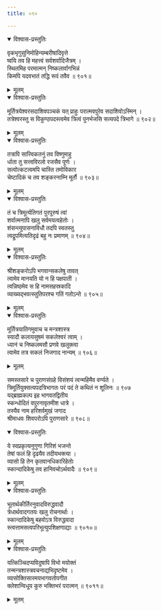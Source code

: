 ```yaml
---
title: ०९०

---
```

<div class="audioEmbed"  caption="सीतालक्ष्मी-वाचनम्" src="https://sanskritdocuments.org/sites/completenarayaneeyam/SoundFiles/090/090_01.mp3"></div>
<details open><summary>विश्वास-प्रस्तुतिः</summary>

वृकभृगुसुनिमोहिन्यम्बरीषादिवृत्ते  
ष्वयि तव हि महत्त्वं सर्वशर्वादिजैत्रम् ।  
स्थितमिह परमात्मन् निष्कलार्वागभिन्नं  
किमपि यदवभातं तद्धि रूपं तवैव ॥ ९०१॥
</details>
<details><summary>मूलम्</summary>

वृकभृगुसुनिमोहिन्यम्बरीषादिवृत्ते  
ष्वयि तव हि महत्त्वं सर्वशर्वादिजैत्रम् ।  
स्थितमिह परमात्मन् निष्कलार्वागभिन्नं  
किमपि यदवभातं तद्धि रूपं तवैव ॥ ९०१॥
</details>



<div class="audioEmbed"  caption="सीतालक्ष्मी-वाचनम्" src="https://sanskritdocuments.org/sites/completenarayaneeyam/SoundFiles/090/090_02.mp3"></div>
<details open><summary>विश्वास-प्रस्तुतिः</summary>

मूर्तित्रयेश्वरसदाशिवपञ्चकं यत् प्राहुः परात्मवपुरेव सदाशिवोऽस्मिन् ।  
तत्रेश्वरस्तु स विकुण्ठपदस्त्वमेव त्रित्वं पुनर्भजसि सत्यपदे त्रिभागे ॥ ९०२॥
</details>
<details><summary>मूलम्</summary>

मूर्तित्रयेश्वरसदाशिवपञ्चकं यत् प्राहुः परात्मवपुरेव सदाशिवोऽस्मिन् ।  
तत्रेश्वरस्तु स विकुण्ठपदस्त्वमेव त्रित्वं पुनर्भजसि सत्यपदे त्रिभागे ॥ ९०२॥
</details>



<div class="audioEmbed"  caption="सीतालक्ष्मी-वाचनम्" src="https://sanskritdocuments.org/sites/completenarayaneeyam/SoundFiles/090/090_03.mp3"></div>
<details open><summary>विश्वास-प्रस्तुतिः</summary>

तत्रापि सात्त्विकतनुं तव विष्णुमाहु  
र्धाता तु सत्त्वविरलो रजसैव पूर्णः ।  
सत्वोत्कटत्वमपि चास्ति तमोविकार  
चेष्टादिकं च तव शङ्करनाम्नि मूर्तौ ॥ ९०३॥
</details>
<details><summary>मूलम्</summary>

तत्रापि सात्त्विकतनुं तव विष्णुमाहु  
र्धाता तु सत्त्वविरलो रजसैव पूर्णः ।  
सत्वोत्कटत्वमपि चास्ति तमोविकार  
चेष्टादिकं च तव शङ्करनाम्नि मूर्तौ ॥ ९०३॥
</details>



<div class="audioEmbed"  caption="सीतालक्ष्मी-वाचनम्" src="https://sanskritdocuments.org/sites/completenarayaneeyam/SoundFiles/090/090_04.mp3"></div>
<details open><summary>विश्वास-प्रस्तुतिः</summary>

तं च त्रिमूर्त्यतिगतं पुरपूरुषं त्वां  
शर्वात्मनापि खलु सर्वमयत्वहेतोः ।  
शंसन्त्युपासनाविधौ तदपि स्वतस्तु  
त्वद्रूपमित्यतिदृढं बहु नः प्रमाणम् ॥ ९०४॥
</details>
<details><summary>मूलम्</summary>

तं च त्रिमूर्त्यतिगतं पुरपूरुषं त्वां  
शर्वात्मनापि खलु सर्वमयत्वहेतोः ।  
शंसन्त्युपासनाविधौ तदपि स्वतस्तु  
त्वद्रूपमित्यतिदृढं बहु नः प्रमाणम् ॥ ९०४॥
</details>



<div class="audioEmbed"  caption="सीतालक्ष्मी-वाचनम्" src="https://sanskritdocuments.org/sites/completenarayaneeyam/SoundFiles/090/090_05.mp3"></div>
<details open><summary>विश्वास-प्रस्तुतिः</summary>

श्रीशङ्करोऽपि भगवान्सकलेषु तावत्  
त्वामेव मानयति यो न हि पक्षपाती ।  
त्वन्निष्ठमेव स हि नामसहस्रकादि  
व्याख्यद्भवत्स्तुतिपरश्च गतिं गतोऽन्ते ॥ ९०५॥
</details>
<details><summary>मूलम्</summary>

श्रीशङ्करोऽपि भगवान्सकलेषु तावत्  
त्वामेव मानयति यो न हि पक्षपाती ।  
त्वन्निष्ठमेव स हि नामसहस्रकादि  
व्याख्यद्भवत्स्तुतिपरश्च गतिं गतोऽन्ते ॥ ९०५॥
</details>



<div class="audioEmbed"  caption="सीतालक्ष्मी-वाचनम्" src="https://sanskritdocuments.org/sites/completenarayaneeyam/SoundFiles/090/090_06.mp3"></div>
<details open><summary>विश्वास-प्रस्तुतिः</summary>

मूर्तित्रयातिगमुवाच च मन्त्रशास्त्र  
स्यादौ कलायसुषमं सकलेश्वरं त्वाम् ।  
ध्यानं च निष्कलमसौ प्रणवे खलूक्त्वा  
त्वामेव तत्र सकलं निजगाद नान्यम् ॥ ९०६॥
</details>
<details><summary>मूलम्</summary>

मूर्तित्रयातिगमुवाच च मन्त्रशास्त्र  
स्यादौ कलायसुषमं सकलेश्वरं त्वाम् ।  
ध्यानं च निष्कलमसौ प्रणवे खलूक्त्वा  
त्वामेव तत्र सकलं निजगाद नान्यम् ॥ ९०६॥
</details>



<div class="audioEmbed"  caption="सीतालक्ष्मी-वाचनम्" src="https://sanskritdocuments.org/sites/completenarayaneeyam/SoundFiles/090/090_07.mp3"></div>


समस्तसारे च पुराणसंग्रहे विसंशयं त्वन्महिमैव वर्ण्यते ।  
त्रिमूर्तियुक्सत्यपदत्रिभागतः परं पदं ते कथितं न शूलिनः ॥ ९०७  
यद्ब्राह्मकल्प इह भागवतद्वितीय  
स्कन्धोदितं वपुरनावृतमीश धात्रे ।  
तस्यैव नाम हरिशर्वमुखं जगाद  
श्रीमाधवः शिवपरोऽपि पुराणसारे ॥ ९०८॥

<div class="audioEmbed"  caption="सीतालक्ष्मी-वाचनम्" src="https://sanskritdocuments.org/sites/completenarayaneeyam/SoundFiles/090/090_08.mp3"></div>
<details open><summary>विश्वास-प्रस्तुतिः</summary>

ये स्वप्रकृत्यनुगुणा गिरिशं भजन्ते  
तेषां फलं हि दृढयैव तदीयभक्त्या ।  
व्यासो हि तेन कृतवानधिकारिहेतोः  
स्कान्दादिकेषु तव हानिवचोऽर्थवादैः ॥ ९०९॥
</details>
<details><summary>मूलम्</summary>

ये स्वप्रकृत्यनुगुणा गिरिशं भजन्ते  
तेषां फलं हि दृढयैव तदीयभक्त्या ।  
व्यासो हि तेन कृतवानधिकारिहेतोः  
स्कान्दादिकेषु तव हानिवचोऽर्थवादैः ॥ ९०९॥
</details>



<div class="audioEmbed"  caption="सीतालक्ष्मी-वाचनम्" src="https://sanskritdocuments.org/sites/completenarayaneeyam/SoundFiles/090/090_09.mp3"></div>
<details open><summary>विश्वास-प्रस्तुतिः</summary>

भूतार्थकीर्तिरनुवादविरुद्धवादौ  
त्रेधार्थवादगतयः खलु रोचनार्थाः ।  
स्कान्दादिकेषु बहवोऽत्र विरुद्धवादा  
स्त्वत्तामसत्वपरिभूत्युपशिक्षणाद्याः ॥ ९०१०॥
</details>
<details><summary>मूलम्</summary>

भूतार्थकीर्तिरनुवादविरुद्धवादौ  
त्रेधार्थवादगतयः खलु रोचनार्थाः ।  
स्कान्दादिकेषु बहवोऽत्र विरुद्धवादा  
स्त्वत्तामसत्वपरिभूत्युपशिक्षणाद्याः ॥ ९०१०॥
</details>



<div class="audioEmbed"  caption="सीतालक्ष्मी-वाचनम्" src="https://sanskritdocuments.org/sites/completenarayaneeyam/SoundFiles/090/090_10.mp3"></div>
<details open><summary>विश्वास-प्रस्तुतिः</summary>

यत्किञ्चिदप्यविदुषापि विभो मयोक्तं  
तन्मन्त्रशास्त्रवचनाद्यभिदृष्टमेव ।  
व्यासोक्तिसारमयभागवतोपगीत  
क्लेशान्विधूय कुरु भक्तिभरं परात्मन् ॥ ९०११॥
</details>
<details><summary>मूलम्</summary>

यत्किञ्चिदप्यविदुषापि विभो मयोक्तं  
तन्मन्त्रशास्त्रवचनाद्यभिदृष्टमेव ।  
व्यासोक्तिसारमयभागवतोपगीत  
क्लेशान्विधूय कुरु भक्तिभरं परात्मन् ॥ ९०११॥
</details>

